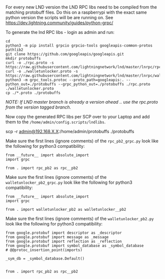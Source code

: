 For every new LND version the LND RPC libs need to be compiled from the matching protobuff files.
Do this on a raspberrypi with the exact same python version the scripts will be are running on.
See https://dev.lightning.community/guides/python-grpc/


To generate the lnd RPC libs - login as admin and run:
```
cd
python3 -m pip install grpcio grpcio-tools googleapis-common-protos pathlib2
git clone https://github.com/googleapis/googleapis.git
mkdir protobuffs
curl -o ./rpc.proto -s https://raw.githubusercontent.com/lightningnetwork/lnd/master/lnrpc/rpc.proto
curl -o ./walletunlocker.proto -s https://raw.githubusercontent.com/lightningnetwork/lnd/master/lnrpc/walletunlocker.proto
python3 -m grpc_tools.protoc --proto_path=googleapis:. --python_out=./protobuffs --grpc_python_out=./protobuffs ./rpc.proto ./walletunlocker.proto
cp ./*.proto ./protobuffs
````

*NOTE: If LND master branch is already a version ahead .. use the rpc.proto from the version tagged branch.*

Now copy the generated RPC libs per SCP over to your Laptop and add them to the `/home/admin/config.scripts/lndlibs`.

scp -r admin@192.168.X.X:/home/admin/protobuffs ./protobuffs

Make sure the first lines (ignore comments) of the `rpc_pb2_grpc.py` look like the following for python3 compatibility:
```
from __future__ import absolute_import
import grpc

from . import rpc_pb2 as rpc__pb2
```

Make sure the first lines (ignore comments) of the `walletunlocker_pb2_grpc.py` look like the following for python3 compatibility:
```
from __future__ import absolute_import
import grpc

from . import walletunlocker_pb2 as walletunlocker__pb2
```

Make sure the first lines (ignore comments) of the `walletunlocker_pb2.py` look like the following for python3 compatibility:
```
from google.protobuf import descriptor as _descriptor
from google.protobuf import message as _message
from google.protobuf import reflection as _reflection
from google.protobuf import symbol_database as _symbol_database
# @@protoc_insertion_point(imports)

_sym_db = _symbol_database.Default()


from . import rpc_pb2 as rpc__pb2
```


